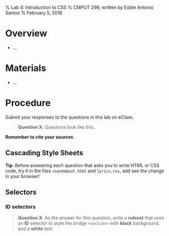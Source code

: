 % Lab 4: Introduction to CSS
% CMPUT 296; written by Eddie Antonio Santos
% February 5, 2018

Overview
========

 - ...

Materials
=========

 - ...


Procedure
=========

Submit your responses to the questions in this lab on eClass.

> **Question X**: Questions look like this.

**Remember to cite your sources**.

Cascading Style Sheets
----------------------

<!--
   https://css-tricks.com/css-ruleset-terminology/
-->

<!-- how to include a css file in your HTML -->

**Tip**: Before answering each question that asks you to write HTML or
CSS code, try it in the files `roundabout.html` and `lyrics.css`, add
see the change in your browser!

Selectors
---------

### ID selectors

> **Question X**: As the answer for this question, write a **ruleset**
> that uses an **ID** selector to style the bridge `<section>` with
> **black** background, and a **white** text.
